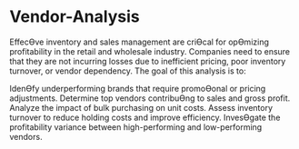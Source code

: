 # Vendor-Analysis

EffecƟve inventory and sales management are criƟcal for opƟmizing profitability in the retail
and wholesale industry. Companies need to ensure that they are not incurring losses due to
inefficient pricing, poor inventory turnover, or vendor dependency. The goal of this analysis
is to:

 IdenƟfy underperforming brands that require promoƟonal or pricing adjustments.
 Determine top vendors contribuƟng to sales and gross profit.
 Analyze the impact of bulk purchasing on unit costs.
 Assess inventory turnover to reduce holding costs and improve efficiency.
 InvesƟgate the profitability variance between high-performing and low-performing
vendors.
